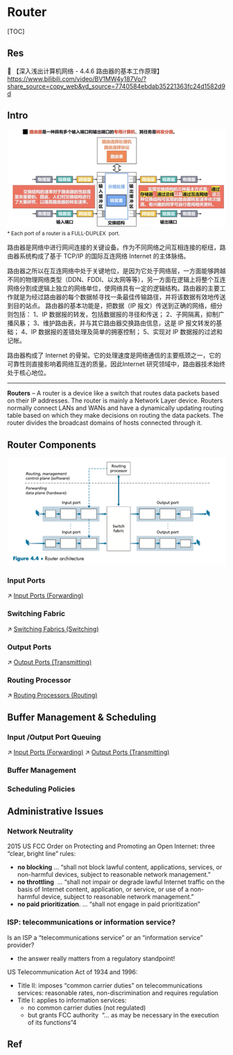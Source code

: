 # Router

[TOC]



## Res
🔗 【深入浅出计算机网络 - 4.4.6 路由器的基本工作原理】 https://www.bilibili.com/video/BV1MW4y187Vo/?share_source=copy_web&vd_source=7740584ebdab35221363fc24d1582d9d


## Intro
![Screenshot 2022-11-20 at 2.10.30 PM](../../../../../../../Assets/Pics/Screenshot%202022-11-20%20at%202.10.30%20PM.png)
<small>* Each port of a router is a FULL-DUPLEX  port. </small>

路由器是网络中进行网间连接的关键设备。作为不同网络之间互相连接的枢纽，路由器系统构成了基于 TCP/IP 的国际互连网络 Internet 的主体脉络。

路由器之所以在互连网络中处于关键地位，是因为它处于网络层，一方面能够跨越不同的物理网络类型（DDN、FDDI、以太网等等），另一方面在逻辑上将整个互连网络分割成逻辑上独立的网络单位，使网络具有一定的逻辑结构。路由器的主要工作就是为经过路由器的每个数据帧寻找一条最佳传输路径，并将该数据有效地传送到目的站点。 路由器的基本功能是，把数据（IP 报文）传送到正确的网络，细分则包括：
1、IP 数据报的转发，包括数据报的寻径和传送；
2、子网隔离，抑制广播风暴；
3、维护路由表，并与其它路由器交换路由信息，这是 IP 报文转发的基础；
4、IP 数据报的差错处理及简单的拥塞控制；
5、实现对 IP 数据报的过滤和记帐。

路由器构成了 Internet 的骨架。它的处理速度是网络通信的主要瓶颈之一，它的可靠性则直接影响着网络互连的质量。因此Internet 研究领域中，路由器技术始终处于核心地位。

---
**Routers** – A router is a device like a switch that routes data packets based on their IP addresses. The router is mainly a Network Layer device. Routers normally connect LANs and WANs and have a dynamically updating routing table based on which they make decisions on routing the data packets. The router divides the broadcast domains of hosts connected through it.



## Router Components
![](../../../../../../../Assets/Pics/Screenshot%202023-05-06%20at%2010.30.01%20AM.png)


### Input Ports
↗ [Input Ports (Forwarding)](Input%20Ports%20(Forwarding).md)


### Switching Fabric
↗ [Switching Fabrics (Switching)](Switching%20Fabrics%20(Switching).md)


### Output Ports
↗ [Output Ports (Transmitting)](Output%20Ports%20(Transmitting).md)


### Routing Processor
↗ [Routing Processors (Routing)](Routing%20Processors%20(Routing).md)



## Buffer Management & Scheduling
### Input /Output Port Queuing
↗ [Input Ports (Forwarding)](Input%20Ports%20(Forwarding).md)
↗ [Output Ports (Transmitting)](Output%20Ports%20(Transmitting).md)


### Buffer Management


### Scheduling Policies



## Administrative Issues
### Network Neutrality
2015 US FCC Order on Protecting and Promoting an Open Internet: three “clear, bright line” rules:
- **no blocking** … “shall not block lawful content, applications, services, or non-harmful devices, subject to reasonable network management.”
- **no throttling**  … “shall not impair or degrade lawful Internet traffic on the basis of Internet content, application, or service, or use of a non-harmful device, subject to reasonable network management.”
- **no paid prioritization**. … “shall not engage in paid prioritization”


### ISP: telecommunications or information service?
Is an ISP a “telecommunications service” or an “information service” provider?
- the answer really matters from a regulatory standpoint!

US Telecommunication Act of 1934 and 1996:
- Title II: imposes “common carrier duties” on telecommunications services: reasonable rates, non-discrimination and requires regulation
- Title I: applies to information services:
	- no common carrier duties (not regulated)
	- but grants FCC authority  “… as may be necessary in the execution of its functions”4



## Ref

